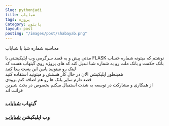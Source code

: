 ```yaml
---
Slug: pythonjadi 
title: شبایاب
tags: پروژه
Category: پایتون
layout: post
postimg: "/images/post/shabayab.png"
---
```



محاسبه شماره شبا با شبایاب<br/>

مدتی پیش و به قصد سرگرمی وب اپلیکیشنی با FLASK نوشتم که میتونه شماره حساب بانک حکمت و بانک ملت رو به شماره شبا تبدیل کنه کد های پروژه روی گیتهاب هست که لینک رو میتونید پایین این پست پیدا کنید<br/>
همینطور اپلیکیشن الان در حال کار هستش و میتونید استفاده کنید<br/>
قصد دارم سایر بانک ها رو هم اضافه کنم بزودی<br/>
از همکاری و مشارکت در توسعه به شدت استقبال میکنم بخصوص در بحث شیرین فرانت اند<br/>

### گیتهاب  [شبایاب](https://github.com/herotux/shabayab) <br/>
### وب اپلیکیشن  [شبایاب](https://freetux.pythonanywhere.com/)